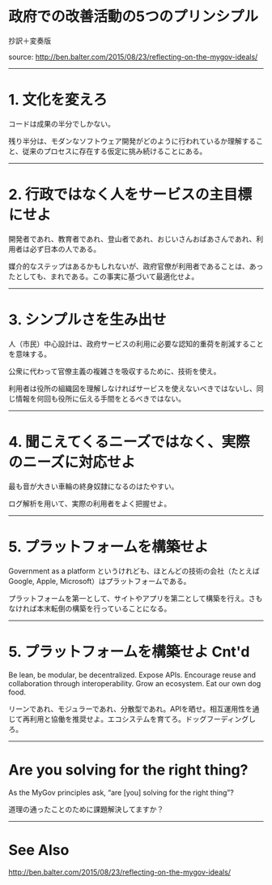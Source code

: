 # 政府での改善活動の5つのプリンシプル
抄訳＋変奏版

source: http://ben.balter.com/2015/08/23/reflecting-on-the-mygov-ideals/

---

# 1. 文化を変えろ
コードは成果の半分でしかない。

残り半分は、モダンなソフトウェア開発がどのように行われているか理解すること、従来のプロセスに存在する仮定に挑み続けることにある。

---

# 2. 行政ではなく人をサービスの主目標にせよ
開発者であれ、教育者であれ、登山者であれ、おじいさんおばあさんであれ、利用者は必ず日本の人である。

媒介的なステップはあるかもしれないが、政府官僚が利用者であることは、あったとしても、まれである。この事実に基づいて最適化せよ。

---

# 3. シンプルさを生み出せ
人（市民）中心設計は、政府サービスの利用に必要な認知的重荷を削減することを意味する。

公衆に代わって官僚主義の複雑さを吸収するために、技術を使え。

利用者は役所の組織図を理解しなければサービスを使えないべきではないし、同じ情報を何回も役所に伝える手間をとるべきではない。

---

# 4. 聞こえてくるニーズではなく、実際のニーズに対応せよ
最も音が大きい車輪の終身奴隷になるのはたやすい。

ログ解析を用いて、実際の利用者をよく把握せよ。

---

# 5. プラットフォームを構築せよ
Government as a platform というけれども、ほとんどの技術の会社（たとえば Google, Apple, Microsoft）はプラットフォームである。

プラットフォームを第一として、サイトやアプリを第二として構築を行え。さもなければ本末転倒の構築を行っていることになる。

---

# 5. プラットフォームを構築せよ Cnt'd
Be lean, be modular, be decentralized. Expose APIs. Encourage reuse and collaboration through interoperability. Grow an ecosystem. Eat our own dog food.

リーンであれ、モジュラーであれ、分散型であれ。APIを晒せ。相互運用性を通じて再利用と協働を推奨せよ。エコシステムを育てろ。ドッグフーディングしろ。

---

# Are you solving for the right thing?
As the MyGov principles ask, “are [you] solving for the right thing”?

道理の通ったことのために課題解決してますか？

---

# See Also
http://ben.balter.com/2015/08/23/reflecting-on-the-mygov-ideals/
